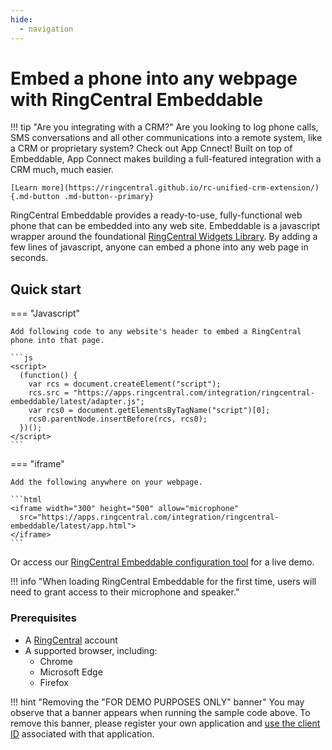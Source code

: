 ```yaml
---
hide:
  - navigation
---
```


# Embed a phone into any webpage with RingCentral Embeddable

!!! tip "Are you integrating with a CRM?"
    Are you looking to log phone calls, SMS conversations and all other communications into a remote system, like a CRM or proprietary system? Check out App Cnnect! Built on top of Embeddable, App Connect makes building a full-featured integration with a CRM much, much easier. 
	
	[Learn more](https://ringcentral.github.io/rc-unified-crm-extension/){.md-button .md-button--primary}

RingCentral Embeddable provides a ready-to-use, fully-functional web phone that can be embedded into any web site. Embeddable is a javascript wrapper around the foundational [RingCentral Widgets Library](https://github.com/ringcentral/ringcentral-js-widgets). By adding a few lines of javascript, anyone can embed a phone into any web page in seconds. 

## Quick start

=== "Javascript"

    Add following code to any website's header to embed a RingCentral phone into that page. 

    ```js
    <script>
      (function() {
        var rcs = document.createElement("script");
        rcs.src = "https://apps.ringcentral.com/integration/ringcentral-embeddable/latest/adapter.js";
        var rcs0 = document.getElementsByTagName("script")[0];
        rcs0.parentNode.insertBefore(rcs, rcs0);
      })();
    </script>
    ```

=== "iframe"

    Add the following anywhere on your webpage.

    ```html
    <iframe width="300" height="500" allow="microphone" 
      src="https://apps.ringcentral.com/integration/ringcentral-embeddable/latest/app.html">
    </iframe>
    ```

Or access our [RingCentral Embeddable configuration tool](https://apps.ringcentral.com/integration/ringcentral-embeddable/latest/) for a live demo.

!!! info "When loading RingCentral Embeddable for the first time, users will need to grant access to their microphone and speaker."

### Prerequisites

* A [RingCentral](https://ringcentral.com/pricing/) account
* A supported browser, including:
    - Chrome
    - Microsoft Edge
    - Firefox

!!! hint "Removing the "FOR DEMO PURPOSES ONLY" banner"
    You may observe that a banner appears when running the sample code above. To remove this banner, please register your own application and [use the client ID](config/client-id.md) associated with that application. 
